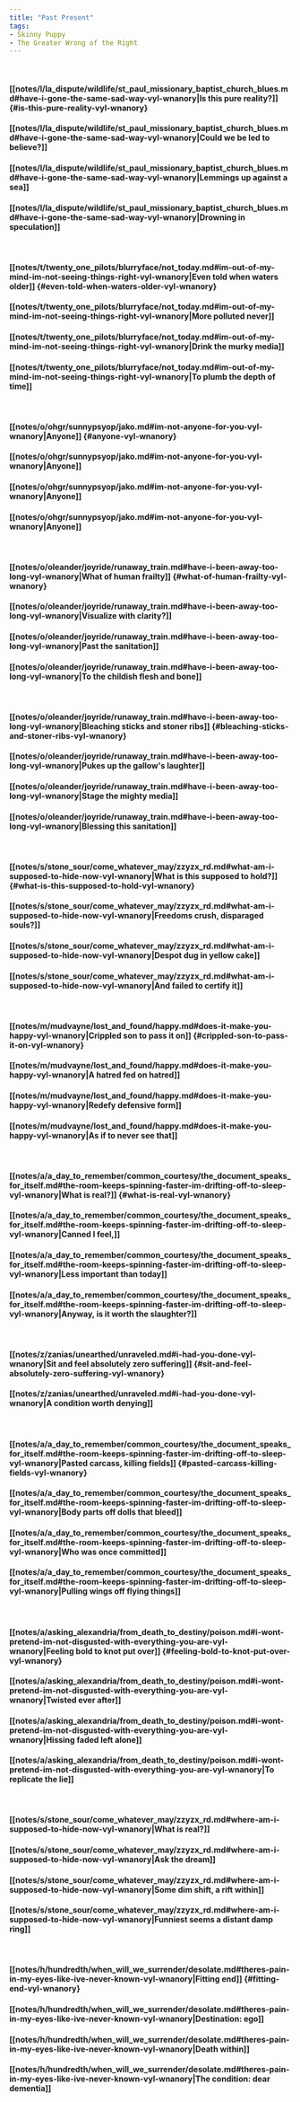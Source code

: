 ```yaml
---
title: "Past Present"
tags:
- Skinny Puppy
- The Greater Wrong of the Right
---
```

&nbsp;
#### [[notes/l/la_dispute/wildlife/st_paul_missionary_baptist_church_blues.md#have-i-gone-the-same-sad-way-vyl-wnanory|Is this pure reality?]] {#is-this-pure-reality-vyl-wnanory}
#### [[notes/l/la_dispute/wildlife/st_paul_missionary_baptist_church_blues.md#have-i-gone-the-same-sad-way-vyl-wnanory|Could we be led to believe?]]
#### [[notes/l/la_dispute/wildlife/st_paul_missionary_baptist_church_blues.md#have-i-gone-the-same-sad-way-vyl-wnanory|Lemmings up against a sea]]
#### [[notes/l/la_dispute/wildlife/st_paul_missionary_baptist_church_blues.md#have-i-gone-the-same-sad-way-vyl-wnanory|Drowning in speculation]]
&nbsp;
#### [[notes/t/twenty_one_pilots/blurryface/not_today.md#im-out-of-my-mind-im-not-seeing-things-right-vyl-wnanory|Even told when waters older]] {#even-told-when-waters-older-vyl-wnanory}
#### [[notes/t/twenty_one_pilots/blurryface/not_today.md#im-out-of-my-mind-im-not-seeing-things-right-vyl-wnanory|More polluted never]]
#### [[notes/t/twenty_one_pilots/blurryface/not_today.md#im-out-of-my-mind-im-not-seeing-things-right-vyl-wnanory|Drink the murky media]]
#### [[notes/t/twenty_one_pilots/blurryface/not_today.md#im-out-of-my-mind-im-not-seeing-things-right-vyl-wnanory|To plumb the depth of time]]
&nbsp;
#### [[notes/o/ohgr/sunnypsyop/jako.md#im-not-anyone-for-you-vyl-wnanory|Anyone]] {#anyone-vyl-wnanory}
#### [[notes/o/ohgr/sunnypsyop/jako.md#im-not-anyone-for-you-vyl-wnanory|Anyone]]
#### [[notes/o/ohgr/sunnypsyop/jako.md#im-not-anyone-for-you-vyl-wnanory|Anyone]]
#### [[notes/o/ohgr/sunnypsyop/jako.md#im-not-anyone-for-you-vyl-wnanory|Anyone]]
&nbsp;
#### [[notes/o/oleander/joyride/runaway_train.md#have-i-been-away-too-long-vyl-wnanory|What of human frailty]] {#what-of-human-frailty-vyl-wnanory}
#### [[notes/o/oleander/joyride/runaway_train.md#have-i-been-away-too-long-vyl-wnanory|Visualize with clarity?]]
#### [[notes/o/oleander/joyride/runaway_train.md#have-i-been-away-too-long-vyl-wnanory|Past the sanitation]]
#### [[notes/o/oleander/joyride/runaway_train.md#have-i-been-away-too-long-vyl-wnanory|To the childish flesh and bone]]
&nbsp;
#### [[notes/o/oleander/joyride/runaway_train.md#have-i-been-away-too-long-vyl-wnanory|Bleaching sticks and stoner ribs]] {#bleaching-sticks-and-stoner-ribs-vyl-wnanory}
#### [[notes/o/oleander/joyride/runaway_train.md#have-i-been-away-too-long-vyl-wnanory|Pukes up the gallow's laughter]]
#### [[notes/o/oleander/joyride/runaway_train.md#have-i-been-away-too-long-vyl-wnanory|Stage the mighty media]]
#### [[notes/o/oleander/joyride/runaway_train.md#have-i-been-away-too-long-vyl-wnanory|Blessing this sanitation]]
&nbsp;
#### [[notes/s/stone_sour/come_whatever_may/zzyzx_rd.md#what-am-i-supposed-to-hide-now-vyl-wnanory|What is this supposed to hold?]] {#what-is-this-supposed-to-hold-vyl-wnanory}
#### [[notes/s/stone_sour/come_whatever_may/zzyzx_rd.md#what-am-i-supposed-to-hide-now-vyl-wnanory|Freedoms crush, disparaged souls?]]
#### [[notes/s/stone_sour/come_whatever_may/zzyzx_rd.md#what-am-i-supposed-to-hide-now-vyl-wnanory|Despot dug in yellow cake]]
#### [[notes/s/stone_sour/come_whatever_may/zzyzx_rd.md#what-am-i-supposed-to-hide-now-vyl-wnanory|And failed to certify it]]
&nbsp;
#### [[notes/m/mudvayne/lost_and_found/happy.md#does-it-make-you-happy-vyl-wnanory|Crippled son to pass it on]] {#crippled-son-to-pass-it-on-vyl-wnanory}
#### [[notes/m/mudvayne/lost_and_found/happy.md#does-it-make-you-happy-vyl-wnanory|A hatred fed on hatred]]
#### [[notes/m/mudvayne/lost_and_found/happy.md#does-it-make-you-happy-vyl-wnanory|Redefy defensive form]]
#### [[notes/m/mudvayne/lost_and_found/happy.md#does-it-make-you-happy-vyl-wnanory|As if to never see that]]
&nbsp;
#### [[notes/a/a_day_to_remember/common_courtesy/the_document_speaks_for_itself.md#the-room-keeps-spinning-faster-im-drifting-off-to-sleep-vyl-wnanory|What is real?]] {#what-is-real-vyl-wnanory}
#### [[notes/a/a_day_to_remember/common_courtesy/the_document_speaks_for_itself.md#the-room-keeps-spinning-faster-im-drifting-off-to-sleep-vyl-wnanory|Canned I feel,]]
#### [[notes/a/a_day_to_remember/common_courtesy/the_document_speaks_for_itself.md#the-room-keeps-spinning-faster-im-drifting-off-to-sleep-vyl-wnanory|Less important than today]]
#### [[notes/a/a_day_to_remember/common_courtesy/the_document_speaks_for_itself.md#the-room-keeps-spinning-faster-im-drifting-off-to-sleep-vyl-wnanory|Anyway, is it worth the slaughter?]]
&nbsp;
#### [[notes/z/zanias/unearthed/unraveled.md#i-had-you-done-vyl-wnanory|Sit and feel absolutely zero suffering]] {#sit-and-feel-absolutely-zero-suffering-vyl-wnanory}
#### [[notes/z/zanias/unearthed/unraveled.md#i-had-you-done-vyl-wnanory|A condition worth denying]]
&nbsp;
#### [[notes/a/a_day_to_remember/common_courtesy/the_document_speaks_for_itself.md#the-room-keeps-spinning-faster-im-drifting-off-to-sleep-vyl-wnanory|Pasted carcass, killing fields]] {#pasted-carcass-killing-fields-vyl-wnanory}
#### [[notes/a/a_day_to_remember/common_courtesy/the_document_speaks_for_itself.md#the-room-keeps-spinning-faster-im-drifting-off-to-sleep-vyl-wnanory|Body parts off dolls that bleed]]
#### [[notes/a/a_day_to_remember/common_courtesy/the_document_speaks_for_itself.md#the-room-keeps-spinning-faster-im-drifting-off-to-sleep-vyl-wnanory|Who was once committed]]
#### [[notes/a/a_day_to_remember/common_courtesy/the_document_speaks_for_itself.md#the-room-keeps-spinning-faster-im-drifting-off-to-sleep-vyl-wnanory|Pulling wings off flying things]]
&nbsp;
#### [[notes/a/asking_alexandria/from_death_to_destiny/poison.md#i-wont-pretend-im-not-disgusted-with-everything-you-are-vyl-wnanory|Feeling bold to knot put over]] {#feeling-bold-to-knot-put-over-vyl-wnanory}
#### [[notes/a/asking_alexandria/from_death_to_destiny/poison.md#i-wont-pretend-im-not-disgusted-with-everything-you-are-vyl-wnanory|Twisted ever after]]
#### [[notes/a/asking_alexandria/from_death_to_destiny/poison.md#i-wont-pretend-im-not-disgusted-with-everything-you-are-vyl-wnanory|Hissing faded left alone]]
#### [[notes/a/asking_alexandria/from_death_to_destiny/poison.md#i-wont-pretend-im-not-disgusted-with-everything-you-are-vyl-wnanory|To replicate the lie]]
&nbsp;
#### [[notes/s/stone_sour/come_whatever_may/zzyzx_rd.md#where-am-i-supposed-to-hide-now-vyl-wnanory|What is real?]]
#### [[notes/s/stone_sour/come_whatever_may/zzyzx_rd.md#where-am-i-supposed-to-hide-now-vyl-wnanory|Ask the dream]]
#### [[notes/s/stone_sour/come_whatever_may/zzyzx_rd.md#where-am-i-supposed-to-hide-now-vyl-wnanory|Some dim shift, a rift within]]
#### [[notes/s/stone_sour/come_whatever_may/zzyzx_rd.md#where-am-i-supposed-to-hide-now-vyl-wnanory|Funniest seems a distant damp ring]]
&nbsp;
#### [[notes/h/hundredth/when_will_we_surrender/desolate.md#theres-pain-in-my-eyes-like-ive-never-known-vyl-wnanory|Fitting end]] {#fitting-end-vyl-wnanory}
#### [[notes/h/hundredth/when_will_we_surrender/desolate.md#theres-pain-in-my-eyes-like-ive-never-known-vyl-wnanory|Destination: ego]]
#### [[notes/h/hundredth/when_will_we_surrender/desolate.md#theres-pain-in-my-eyes-like-ive-never-known-vyl-wnanory|Death within]]
#### [[notes/h/hundredth/when_will_we_surrender/desolate.md#theres-pain-in-my-eyes-like-ive-never-known-vyl-wnanory|The condition: dear dementia]]
